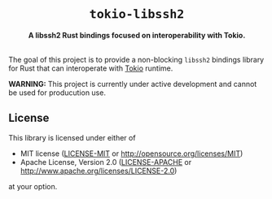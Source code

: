 <h1 align="center">
  <code>tokio-libssh2</code>
</h1>

<div align="center">
  <strong>
    A libssh2 Rust bindings focused on interoperability with Tokio.
  </strong>
</div>

<br />

<!--
<div align="center">
  <a href="https://crates.io/crates/polyfuse">
    <img src="https://img.shields.io/crates/v/polyfuse.svg?style=flat-square"
         alt="crates.io"
    />
  </a>
  <a href="https://blog.rust-lang.org/2019/11/07/Rust-1.39.0.html">
    <img src="https://img.shields.io/badge/rust%20toolchain-1.39.0%2B-gray.svg?style=flat-square"
         alt="rust toolchain"
    />
  </a>
  <a href="https://docs.rs/polyfuse">
    <img src="https://img.shields.io/badge/docs-latest-blue.svg?style=flat-square"
         alt="docs.rs" />
  </a>
</div>

<br />
-->

The goal of this project is to provide a non-blocking `libssh2` bindings library for Rust that can interoperate with [Tokio](https://tokio.rs) runtime.

**WARNING:**
This project is currently under active development and cannot be used for producution use.

## License

This library is licensed under either of

* MIT license ([LICENSE-MIT](LICENSE-MIT) or http://opensource.org/licenses/MIT)
* Apache License, Version 2.0 ([LICENSE-APACHE](LICENSE-APACHE) or http://www.apache.org/licenses/LICENSE-2.0)

at your option.
